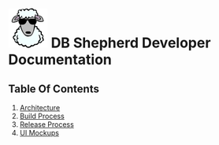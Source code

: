 # ![DB Shepherd](/images/dbshepherd.png) DB Shepherd Developer Documentation

## Table Of Contents
1. [Architecture](architecture.md)
2. [Build Process](build_process.md)
3. [Release Process](releasing.md)
4. [UI Mockups](ui_mockups.md)

